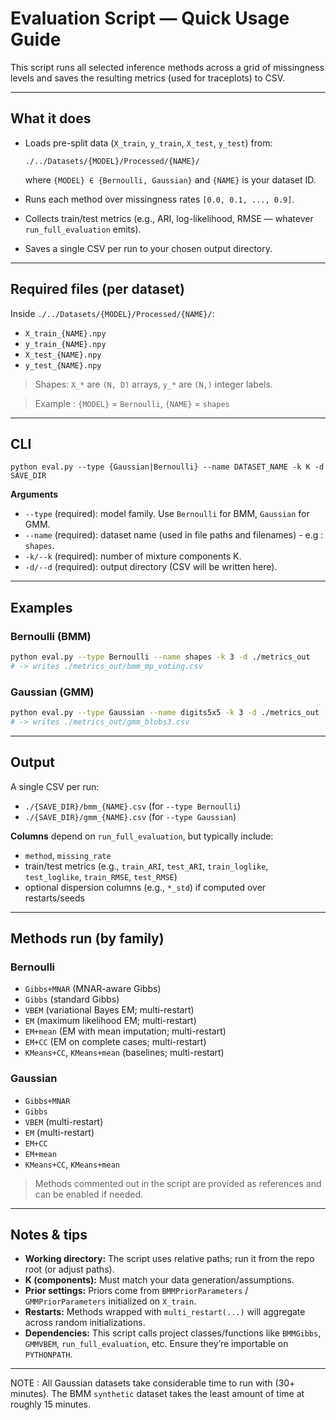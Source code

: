 # Evaluation Script — Quick Usage Guide

This script runs all selected inference methods across a grid of missingness levels and saves the resulting metrics (used for traceplots) to CSV.

---

## What it does

* Loads pre-split data (`X_train`, `y_train`, `X_test`, `y_test`) from:

  ```
  ./../Datasets/{MODEL}/Processed/{NAME}/
  ```

  where `{MODEL} ∈ {Bernoulli, Gaussian}` and `{NAME}` is your dataset ID.
* Runs each method over missingness rates `[0.0, 0.1, ..., 0.9]`.
* Collects train/test metrics (e.g., ARI, log-likelihood, RMSE — whatever `run_full_evaluation` emits).
* Saves a single CSV per run to your chosen output directory.

---

## Required files (per dataset)

Inside `./../Datasets/{MODEL}/Processed/{NAME}/`:

* `X_train_{NAME}.npy`
* `y_train_{NAME}.npy`
* `X_test_{NAME}.npy`
* `y_test_{NAME}.npy`

> Shapes: `X_*` are `(N, D)` arrays, `y_*` are `(N,)` integer labels.  

> Example : `{MODEL}` = `Bernoulli`, `{NAME}` = `shapes`

---

## CLI

```
python eval.py --type {Gaussian|Bernoulli} --name DATASET_NAME -k K -d SAVE_DIR
```

**Arguments**

* `--type` (required): model family. Use `Bernoulli` for BMM, `Gaussian` for GMM.
* `--name` (required): dataset name (used in file paths and filenames) - e.g : `shapes`.
* `-k/--k` (required): number of mixture components K.
* `-d/--d` (required): output directory (CSV will be written here).

---

## Examples

### Bernoulli (BMM)

```bash
python eval.py --type Bernoulli --name shapes -k 3 -d ./metrics_out
# -> writes ./metrics_out/bmm_mp_voting.csv
```

### Gaussian (GMM)

```bash
python eval.py --type Gaussian --name digits5x5 -k 3 -d ./metrics_out
# -> writes ./metrics_out/gmm_blobs3.csv
```

---

## Output

A single CSV per run:

* `./{SAVE_DIR}/bmm_{NAME}.csv`  (for `--type Bernoulli`)
* `./{SAVE_DIR}/gmm_{NAME}.csv`  (for `--type Gaussian`)

**Columns** depend on `run_full_evaluation`, but typically include:

* `method`, `missing_rate`
* train/test metrics (e.g., `train_ARI`, `test_ARI`, `train_loglike`, `test_loglike`, `train_RMSE`, `test_RMSE`)
* optional dispersion columns (e.g., `*_std`) if computed over restarts/seeds

---

## Methods run (by family)

### Bernoulli

* `Gibbs+MNAR` (MNAR-aware Gibbs)
* `Gibbs` (standard Gibbs)
* `VBEM` (variational Bayes EM; multi-restart)
* `EM` (maximum likelihood EM; multi-restart)
* `EM+mean` (EM with mean imputation; multi-restart)
* `EM+CC` (EM on complete cases; multi-restart)
* `KMeans+CC`, `KMeans+mean` (baselines; multi-restart)

### Gaussian

* `Gibbs+MNAR`
* `Gibbs`
* `VBEM` (multi-restart)
* `EM` (multi-restart)
* `EM+CC`
* `EM+mean`
* `KMeans+CC`, `KMeans+mean`

> Methods commented out in the script are provided as references and can be enabled if needed.

---

## Notes & tips

* **Working directory:** The script uses relative paths; run it from the repo root (or adjust paths).
* **K (components):** Must match your data generation/assumptions.
* **Prior settings:** Priors come from `BMMPriorParameters` / `GMMPriorParameters` initialized on `X_train`.
* **Restarts:** Methods wrapped with `multi_restart(...)` will aggregate across random initializations.
* **Dependencies:** This script calls project classes/functions like `BMMGibbs`, `GMMVBEM`, `run_full_evaluation`, etc. Ensure they’re importable on `PYTHONPATH`.

---

NOTE : All Gaussian datasets take considerable time to run with (30+ minutes). The BMM `synthetic` dataset takes the least amount of time at roughly 15 minutes.